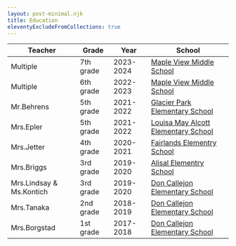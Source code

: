 ```yaml
---
layout: post-minimal.njk
title: Education
eleventyExcludeFromCollections: true
---
```


| Teacher                  | Grade     | Year      | School                                                                                                         |
| ------------------------ | --------- | --------- | -------------------------------------------------------------------------------------------------------------- |
| Multiple                 | 7th grade | 2023-2024 | <a href="https://mapleviewtahomasd.ss19.sharpschool.com/" target="_blank">Maple View Middle School</a>         |
| Multiple                 | 6th grade | 2022-2023 | <a href="https://mapleviewtahomasd.ss19.sharpschool.com/" target="_blank">Maple View Middle School</a>         |
| Mr.Behrens               | 5th grade | 2021-2022 | <a href="https://glacierparktahomasd.ss19.sharpschool.com/" target="_blank">Glacier Park Elementary School</a> |
| Mrs.Epler                | 5th grade | 2021-2022 | <a href="https://alcott.lwsd.org/" target="_blank">Louisa May Alcott Elementary School</a>                     |
| Mrs.Jetter               | 4th grade | 2020-2021 | <a href="https://fairlands.pleasantonusd.net/" target="_blank">Fairlands Elementry School</a>                  |
| Mrs.Briggs               | 3rd grade | 2019-2020 | <a href="https://alisal.pleasantonusd.net/" target="_blank">Alisal Elementry School</a>                        |
| Mrs.Lindsay & Ms.Kontich | 3rd grade | 2019-2020 | <a href="https://callejon.santaclarausd.org/" target="_blank">Don Callejon Elementary School</a>               |
| Mrs.Tanaka               | 2nd grade | 2018-2019 | <a href="https://callejon.santaclarausd.org/" target="_blank">Don Callejon Elementary School</a>               |
| Mrs.Borgstad             | 1st grade | 2017-2018 | <a href="https://callejon.santaclarausd.org/" target="_blank">Don Callejon Elementary School</a>               |
